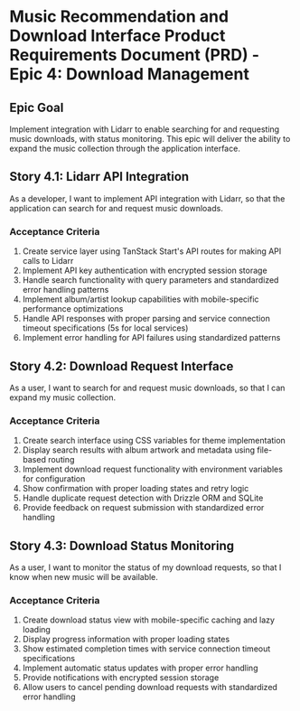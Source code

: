 # Music Recommendation and Download Interface Product Requirements Document (PRD) - Epic 4: Download Management

## Epic Goal

Implement integration with Lidarr to enable searching for and requesting music downloads, with status monitoring. This epic will deliver the ability to expand the music collection through the application interface.

## Story 4.1: Lidarr API Integration

As a developer,
I want to implement API integration with Lidarr,
so that the application can search for and request music downloads.

### Acceptance Criteria

1. Create service layer using TanStack Start's API routes for making API calls to Lidarr
2. Implement API key authentication with encrypted session storage
3. Handle search functionality with query parameters and standardized error handling patterns
4. Implement album/artist lookup capabilities with mobile-specific performance optimizations
5. Handle API responses with proper parsing and service connection timeout specifications (5s for local services)
6. Implement error handling for API failures using standardized patterns

## Story 4.2: Download Request Interface

As a user,
I want to search for and request music downloads,
so that I can expand my music collection.

### Acceptance Criteria

1. Create search interface using CSS variables for theme implementation
2. Display search results with album artwork and metadata using file-based routing
3. Implement download request functionality with environment variables for configuration
4. Show confirmation with proper loading states and retry logic
5. Handle duplicate request detection with Drizzle ORM and SQLite
6. Provide feedback on request submission with standardized error handling

## Story 4.3: Download Status Monitoring

As a user,
I want to monitor the status of my download requests,
so that I know when new music will be available.

### Acceptance Criteria

1. Create download status view with mobile-specific caching and lazy loading
2. Display progress information with proper loading states
3. Show estimated completion times with service connection timeout specifications
4. Implement automatic status updates with proper error handling
5. Provide notifications with encrypted session storage
6. Allow users to cancel pending download requests with standardized error handling